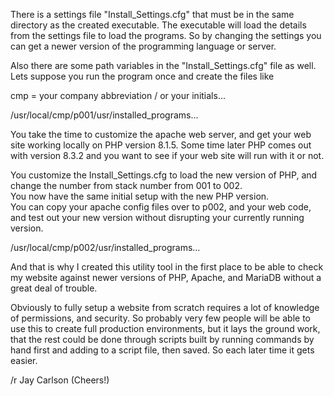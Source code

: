 There is a settings file "Install_Settings.cfg" that must be in the same
directory as the created executable.  The executable will load the details
from the settings file to load the programs.  So by changing the settings
you can get a newer version of the programming language or server.

Also there are some path variables in the "Install_Settings.cfg" file as well.
Lets suppose you run the program once and create the files like

cmp = your company abbreviation / or your initials...
 
/usr/local/cmp/p001/usr/installed_programs...

You take the time to customize the apache web server, and get 
your web site working locally on PHP version 8.1.5.  Some time 
later PHP comes out with version 8.3.2 and you want to see if 
your web site will run with it or not.

You customize the Install_Settings.cfg to load the new version 
of PHP, and change the number from stack number from 001 to 002.  
You now have the same initial setup with the new PHP version.  
You can copy your apache config files over to p002, and your 
web code, and test out your new version without disrupting your 
currently running version.
 
/usr/local/cmp/p002/usr/installed_programs...

And that is why I created this utility tool in the first place to be able to 
check my website against newer versions of PHP, Apache, and MariaDB without a 
great deal of trouble.

Obviously to fully setup a website from scratch requires a lot of knowledge of 
permissions, and security.  So probably very few people will be able to use this
to create full production environments, but it lays the ground work, that the rest
could be done through scripts built by running commands by hand first and adding to 
a script file, then saved.  So each later time it gets easier.

/r
Jay Carlson (Cheers!)

